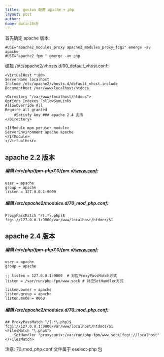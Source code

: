 ```yaml
---
title:  gentoo 配置 apache + php
layout: post
author:
name: macint0sh
---
```

首先确定 apache 版本:    

	#USE="apache2_modules_proxy apache2_modules_proxy_fcgi" emerge -av apache
	#USE="apache2 fpm " emerge -av php    

编辑 /etc/apache2/vhosts.d/00_default_vhost.conf:

	<VirtualHost *:80>
	ServerName localhost
	Include /etc/apache2/vhosts.d/default_vhost.include
	DocumentRoot /var/www/localhost/htdocs

	<Directory "/var/www/localhost/htdocs">
  	Options Indexes FollowSymLinks
  	AllowOverride All
  	Require all granted
    	#Satisfy Any ### apache 2.4 支持
	</Directory>

	<IfModule mpm_peruser_module>
	ServerEnvironment apache apache
	</IfModule>
	</VirtualHost>

## apache 2.2 版本
##### 编辑 /etc/php/fpm-php7.0/fpm.d/www.conf:

	user = apache
	group = apache
	listen = 127.0.0.1:9000


##### 编辑 /etc/apache2/modules.d/70_mod_php.conf:

	ProxyPassMatch ^/(.*\.php)$ fcgi://127.0.0.1:9000/var/www/localhost/htdocs/$1


##  apache 2.4 版本 
##### 编辑 /etc/php/fpm-php7.0/fpm.d/www.conf:

	user = apache
	group = apache
    
	;; listen = 127.0.0.1:9000  # 对应ProxyPassMatch方式
	listen = /var/run/php-fpm/www.sock # 对应SetHandler方式
    
	listen.owner = apache
	listen.group = apache
	listen.mode = 0660


##### 编辑 /etc/apache2/modules.d/70_mod_php.conf:

	## ProxyPassMatch ^/(.*\.php)$ fcgi://127.0.0.1:9000/var/www/localhost/htdocs/$1
	<FilesMatch "\.php$">
  		SetHandler "proxy:unix:/var/run/php-fpm/www.sock|fcgi://localhost"
	</FilesMatch>

注意: 70_mod_php.conf 文件属于 eselect-php 包
